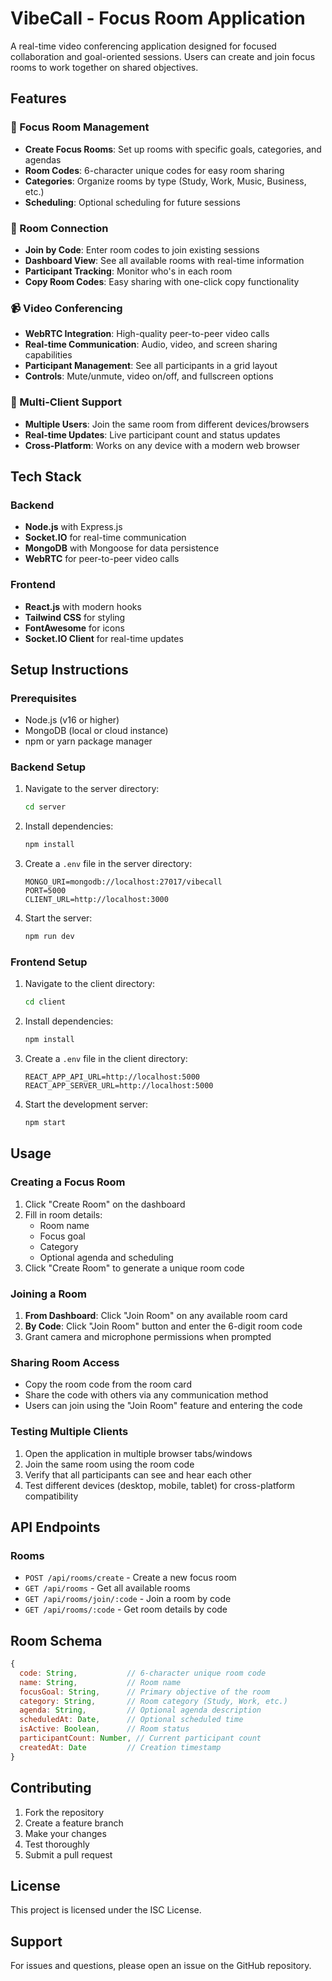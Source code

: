 # VibeCall - Focus Room Application

A real-time video conferencing application designed for focused collaboration and goal-oriented sessions. Users can create and join focus rooms to work together on shared objectives.

## Features

### 🎯 Focus Room Management
- **Create Focus Rooms**: Set up rooms with specific goals, categories, and agendas
- **Room Codes**: 6-character unique codes for easy room sharing
- **Categories**: Organize rooms by type (Study, Work, Music, Business, etc.)
- **Scheduling**: Optional scheduling for future sessions

### 🔗 Room Connection
- **Join by Code**: Enter room codes to join existing sessions
- **Dashboard View**: See all available rooms with real-time information
- **Participant Tracking**: Monitor who's in each room
- **Copy Room Codes**: Easy sharing with one-click copy functionality

### 📹 Video Conferencing
- **WebRTC Integration**: High-quality peer-to-peer video calls
- **Real-time Communication**: Audio, video, and screen sharing capabilities
- **Participant Management**: See all participants in a grid layout
- **Controls**: Mute/unmute, video on/off, and fullscreen options

### 🚀 Multi-Client Support
- **Multiple Users**: Join the same room from different devices/browsers
- **Real-time Updates**: Live participant count and status updates
- **Cross-Platform**: Works on any device with a modern web browser

## Tech Stack

### Backend
- **Node.js** with Express.js
- **Socket.IO** for real-time communication
- **MongoDB** with Mongoose for data persistence
- **WebRTC** for peer-to-peer video calls

### Frontend
- **React.js** with modern hooks
- **Tailwind CSS** for styling
- **FontAwesome** for icons
- **Socket.IO Client** for real-time updates

## Setup Instructions

### Prerequisites
- Node.js (v16 or higher)
- MongoDB (local or cloud instance)
- npm or yarn package manager

### Backend Setup
1. Navigate to the server directory:
   ```bash
   cd server
   ```

2. Install dependencies:
   ```bash
   npm install
   ```

3. Create a `.env` file in the server directory:
   ```env
   MONGO_URI=mongodb://localhost:27017/vibecall
   PORT=5000
   CLIENT_URL=http://localhost:3000
   ```

4. Start the server:
   ```bash
   npm run dev
   ```

### Frontend Setup
1. Navigate to the client directory:
   ```bash
   cd client
   ```

2. Install dependencies:
   ```bash
   npm install
   ```

3. Create a `.env` file in the client directory:
   ```env
   REACT_APP_API_URL=http://localhost:5000
   REACT_APP_SERVER_URL=http://localhost:5000
   ```

4. Start the development server:
   ```bash
   npm start
   ```

## Usage

### Creating a Focus Room
1. Click "Create Room" on the dashboard
2. Fill in room details:
   - Room name
   - Focus goal
   - Category
   - Optional agenda and scheduling
3. Click "Create Room" to generate a unique room code

### Joining a Room
1. **From Dashboard**: Click "Join Room" on any available room card
2. **By Code**: Click "Join Room" button and enter the 6-digit room code
3. Grant camera and microphone permissions when prompted

### Sharing Room Access
- Copy the room code from the room card
- Share the code with others via any communication method
- Users can join using the "Join Room" feature and entering the code

### Testing Multiple Clients
1. Open the application in multiple browser tabs/windows
2. Join the same room using the room code
3. Verify that all participants can see and hear each other
4. Test different devices (desktop, mobile, tablet) for cross-platform compatibility

## API Endpoints

### Rooms
- `POST /api/rooms/create` - Create a new focus room
- `GET /api/rooms` - Get all available rooms
- `GET /api/rooms/join/:code` - Join a room by code
- `GET /api/rooms/:code` - Get room details by code

## Room Schema

```javascript
{
  code: String,           // 6-character unique room code
  name: String,           // Room name
  focusGoal: String,      // Primary objective of the room
  category: String,       // Room category (Study, Work, etc.)
  agenda: String,         // Optional agenda description
  scheduledAt: Date,      // Optional scheduled time
  isActive: Boolean,      // Room status
  participantCount: Number, // Current participant count
  createdAt: Date         // Creation timestamp
}
```

## Contributing

1. Fork the repository
2. Create a feature branch
3. Make your changes
4. Test thoroughly
5. Submit a pull request

## License

This project is licensed under the ISC License.

## Support

For issues and questions, please open an issue on the GitHub repository.



